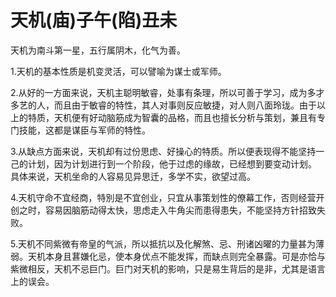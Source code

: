 # 天机(庙)子午(陷)丑未

天机为南斗第一星，五行属阴木，化气为善。

1.天机的基本性质是机变灵活，可以譬喻为谋士或军师。

2.从好的一方面来说，天机主聪明敏睿，处事有条理，所以可善于学习，成为多才多艺的人，而且由于敏睿的特性，其人对事则反应敏捷，对人则八面玲珑。由于以上的特质，天机便有好动脑筋成为智囊的品格，而且也擅长分析与策划，兼且有专门技能，这都是谋臣与军师的特性。

3.从缺点方面来说，天机却有过份思虑、好操心的特质。所以便表现得不能坚持一己的计划，因为计划进行到一个阶段，他于过虑的缘故，已经想到要变动计划。 具体来说，天机坐命的人容易见异思迁，多学不实，欲望过高。

4.天机守命不宜经商，特別是不宜创业，只宜从事策划性的僚幕工作，否则经营开创之时，容易因脑筋动得太快，思虑走入牛角尖而患得患失，不能坚持方针招致失败。

5.天机不同紫微有帝皇的气派，所以抵抗以及化解煞、忌、刑诸凶曜的力量甚为薄弱。天机本身且葚嫌化忌，使本身优点不能发挥，而缺点则完全暴露。可是亦恰与紫微相反，天机不忌巨门。巨门对天机的影响，只是易生背后的是非，尤其是语言上的误会。